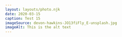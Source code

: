 ```yaml
---
layout: layouts/photo.njk
date: 2020-03-15
caption: Test 15
imageSource: devon-hawkins-JO13fiFly_E-unsplash.jpg
imageAlt: This is the alt text
---
```

